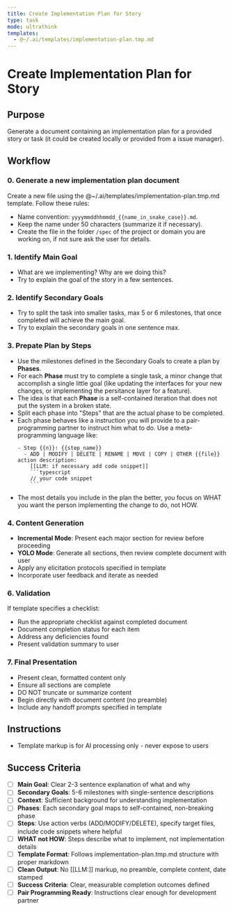 ```yaml
---
title: Create Implementation Plan for Story
type: task
mode: ultrathink
templates:
  - @~/.ai/templates/implementation-plan.tmp.md
---
```


# Create Implementation Plan for Story

## Purpose

Generate a document containing an implementation plan for a provided story or task (it could be created locally or provided from a issue manager).

## Workflow

### 0. Generate a new implementation plan document

Create a new file using the @~/.ai/templates/implementation-plan.tmp.md template. Follow these rules:

- Name convention: `yyyymmddhhmmdd_{{name_in_snake_case}}.md`.
- Keep the name under 50 characters (summarize it if necessary).
- Create the file in the folder `/spec` of the project or domain you are working on, if not sure ask the user for details.

### 1. Identify Main Goal

- What are we implementing? Why are we doing this?
- Try to explain the goal of the story in a few sentences.

### 2. Identify Secondary Goals

- Try to split the task into smaller tasks, max 5 or 6 milestones, that once completed will achieve the main goal.
- Try to explain the secondary goals in one sentence max.

### 3. Prepate Plan by Steps

- Use the milestones defined in the Secondary Goals to create a plan by **Phases**.
- For each **Phase** must try to complete a single task, a minor change that accomplish a single little goal (like updating the interfaces for your new changes, or implementing the persitance layer for a feature).
- The idea is that each **Phase** is a self-contained iteration that does not put the system in a broken state.
- Split each phase into "Steps" that are the actual phase to be completed.
- Each phase behaves like a instruction you will provide to a pair-programming partner to instruct him what to do. Use a meta-programming language like:
  ````plain
  - Step {{n}}: {{step_name}}
    - ADD | MODIFY | DELETE | RENAME | MOVE | COPY | OTHER {{file}} action description:
      [[LLM: if necessary add code snippet]]
      ```typescript
      // your code snippet
      ```
  ````
- The most details you include in the plan the better, you focus on WHAT you want the person implementing the change to do, not HOW.

### 4. Content Generation

- **Incremental Mode**: Present each major section for review before proceeding
- **YOLO Mode**: Generate all sections, then review complete document with user
- Apply any elicitation protocols specified in template
- Incorporate user feedback and iterate as needed

### 6. Validation

If template specifies a checklist:

- Run the appropriate checklist against completed document
- Document completion status for each item
- Address any deficiencies found
- Present validation summary to user

### 7. Final Presentation

- Present clean, formatted content only
- Ensure all sections are complete
- DO NOT truncate or summarize content
- Begin directly with document content (no preamble)
- Include any handoff prompts specified in template

## Instructions

- Template markup is for AI processing only - never expose to users

## Success Criteria

- [ ] **Main Goal**: Clear 2-3 sentence explanation of what and why
- [ ] **Secondary Goals**: 5-6 milestones with single-sentence descriptions
- [ ] **Context**: Sufficient background for understanding implementation
- [ ] **Phases**: Each secondary goal maps to self-contained, non-breaking phase
- [ ] **Steps**: Use action verbs (ADD/MODIFY/DELETE), specify target files, include code snippets where helpful
- [ ] **WHAT not HOW**: Steps describe what to implement, not implementation details
- [ ] **Template Format**: Follows implementation-plan.tmp.md structure with proper markdown
- [ ] **Clean Output**: No [[LLM:]] markup, no preamble, complete content, date stamped
- [ ] **Success Criteria**: Clear, measurable completion outcomes defined
- [ ] **Pair Programming Ready**: Instructions clear enough for development partner
